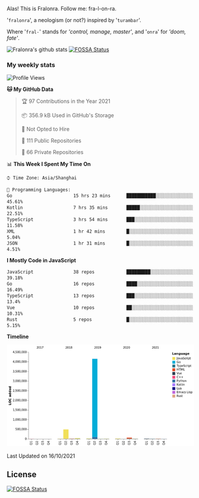 Alas! This is Fralonra. Follow me: fra-l-on-ra.

'`fralonra`', a neologism (or not?) inspired by '`turambar`'.

Where '`fral-`' stands for *'control, manage, master'*, and '`onra`' for *'doom, fate'*.

![Fralonra's github stats](https://github-readme-stats.vercel.app/api?username=fralonra)
[![FOSSA Status](https://app.fossa.com/api/projects/git%2Bgithub.com%2Ffralonra%2Ffralonra.svg?type=shield)](https://app.fossa.com/projects/git%2Bgithub.com%2Ffralonra%2Ffralonra?ref=badge_shield)

### My weekly stats

<!--START_SECTION:waka-->
![Profile Views](http://img.shields.io/badge/Profile%20Views-3-blue)

**🐱 My GitHub Data** 

> 🏆 97 Contributions in the Year 2021
 > 
> 📦 356.9 kB Used in GitHub's Storage 
 > 
> 🚫 Not Opted to Hire
 > 
> 📜 111 Public Repositories 
 > 
> 🔑 66 Private Repositories  
 > 
📊 **This Week I Spent My Time On** 

```text
⌚︎ Time Zone: Asia/Shanghai

💬 Programming Languages: 
Go                       15 hrs 23 mins      ███████████░░░░░░░░░░░░░░   45.61% 
Kotlin                   7 hrs 35 mins       █████░░░░░░░░░░░░░░░░░░░░   22.51% 
TypeScript               3 hrs 54 mins       ███░░░░░░░░░░░░░░░░░░░░░░   11.58% 
XML                      1 hr 42 mins        █░░░░░░░░░░░░░░░░░░░░░░░░   5.04% 
JSON                     1 hr 31 mins        █░░░░░░░░░░░░░░░░░░░░░░░░   4.51%

```

**I Mostly Code in JavaScript** 

```text
JavaScript               38 repos            █████████░░░░░░░░░░░░░░░░   39.18% 
Go                       16 repos            ████░░░░░░░░░░░░░░░░░░░░░   16.49% 
TypeScript               13 repos            ███░░░░░░░░░░░░░░░░░░░░░░   13.4% 
Vue                      10 repos            ██░░░░░░░░░░░░░░░░░░░░░░░   10.31% 
Rust                     5 repos             █░░░░░░░░░░░░░░░░░░░░░░░░   5.15%

```


**Timeline**

![Chart not found](https://raw.githubusercontent.com/fralonra/fralonra/master/charts/bar_graph.png) 


 Last Updated on 16/10/2021
<!--END_SECTION:waka-->

## License
[![FOSSA Status](https://app.fossa.com/api/projects/git%2Bgithub.com%2Ffralonra%2Ffralonra.svg?type=large)](https://app.fossa.com/projects/git%2Bgithub.com%2Ffralonra%2Ffralonra?ref=badge_large)